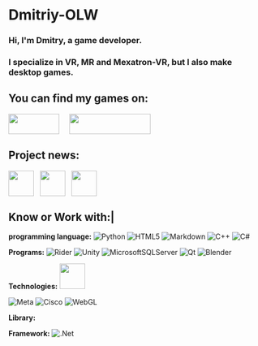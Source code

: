 
# Dmitriy-OLW
### Hi, I'm Dmitry, a game developer. 

### I specialize in VR, MR and Mexatron-VR, but I also make desktop games. 

## You can find my games on:
<div style="display: flex; align-items: center;"> 
        <a href="https://dmitriy-olw.itch.io/" style="text-decoration: none;"> 
            <img src="https://img.shields.io/badge/Itch-%23FF0B34.svg?style=for-the-badge&logo=Itch.io&logoColor=white" width="100" height="40">
        </a>
        <a> 
            &nbsp;&nbsp;&nbsp;&nbsp;&nbsp;
        </a>
        <a href="https://dmitriy-olw.itch.io/" style="text-decoration: none;">
            <img src="https://github.com/user-attachments/assets/0c487d7f-368a-4573-880a-dd5d04f3a4af" width="160" height="40">
        </a>
    </div>

    
## Project news:
<i class="fa fa-telegram" aria-hidden="true"></i>

<div style="display: flex; align-items: center;"> 
        <a href="https://www.youtube.com/@UnrealRealityGames" style="text-decoration: none;"> 
            <img src="https://github.com/user-attachments/assets/78b86846-2cb7-4fd2-b463-1673e2f5e4c9" width="50" height="50">
        </a>
        <a> 
            &nbsp;&nbsp;&nbsp;
        </a>
        <a href="https://t.me/urg_olw" style="text-decoration: none;">
            <img src="https://github.com/user-attachments/assets/b2152ac9-dfe8-45b8-a4e3-e07df05de129" width="50" height="50">
        </a>
        <a> 
            &nbsp;&nbsp;&nbsp;
        </a>
        <a href="https://vk.com/order_of_lost_worlds" style="text-decoration: none;"> 
            <img src="https://github.com/user-attachments/assets/5c1c5f0d-9426-4fd8-8bbf-4d04b5ae7ad1" width="50" height="50">
        </a>
    </div>

## Know or Work with:|
**programming language:**
![Python](https://img.shields.io/badge/python-3670A0?style=for-the-badge&logo=python&logoColor=ffdd54)
![HTML5](https://img.shields.io/badge/html5-%23E34F26.svg?style=for-the-badge&logo=html5&logoColor=white)
![Markdown](https://img.shields.io/badge/markdown-%23000000.svg?style=for-the-badge&logo=markdown&logoColor=white)
![C++](https://img.shields.io/badge/c++-%2300599C.svg?style=for-the-badge&logo=c%2B%2B&logoColor=white)
![C#](https://img.shields.io/badge/c%23-%23239120.svg?style=for-the-badge&logo=csharp&logoColor=white)

**Programs:**
![Rider](https://img.shields.io/badge/Rider-000000.svg?style=for-the-badge&logo=Rider&logoColor=white&color=black&labelColor=crimson)
![Unity](https://img.shields.io/badge/unity-%23000000.svg?style=for-the-badge&logo=unity&logoColor=white)
![MicrosoftSQLServer](https://img.shields.io/badge/Microsoft%20SQL%20Server-CC2927?style=for-the-badge&logo=microsoft%20sql%20server&logoColor=white)
![Qt](https://img.shields.io/badge/Qt-%23217346.svg?style=for-the-badge&logo=Qt&logoColor=white)
![Blender](https://img.shields.io/badge/blender-%23F5792A.svg?style=for-the-badge&logo=blender&logoColor=white)

**Technologies:**
 <img src="https://github.com/user-attachments/assets/41c2df91-ac54-45de-9318-befb80cfcf38" width="50" height="50">
 
![Meta](https://img.shields.io/badge/Meta-%230467DF.svg?style=for-the-badge&logo=Meta&logoColor=white)
![Cisco](https://img.shields.io/badge/cisco-%23049fd9.svg?style=for-the-badge&logo=cisco&logoColor=black)
![WebGL](https://img.shields.io/badge/WebGL-990000?logo=webgl&logoColor=white&style=for-the-badge)



**Library:**


**Framework:**
![.Net](https://img.shields.io/badge/.NET-5C2D91?style=for-the-badge&logo=.net&logoColor=white)











